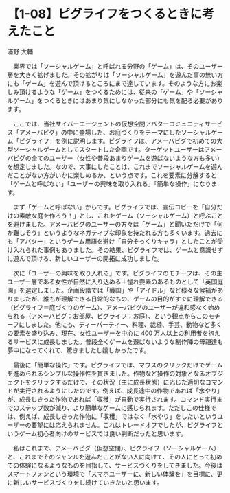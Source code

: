 # 【1-08】ピグライフをつくるときに考えたこと

<div class="author">浦野 大輔</div>

　業界では「ソーシャルゲーム」と呼ばれる分野の「ゲーム」は、そのユーザー層を大きく拡げました。その拡がりは「ソーシャルゲーム」を遊んだ事の無い方にも「ゲーム」を遊んで頂けるところにまで達しています。そのような方にお楽しみ頂けるような「ゲーム」をつくるためには、従来の「ゲーム」や「ソーシャルゲーム」をつくるときにはあまり気にしなかった部分にも気を配る必要があります。

　ここでは、当社サイバーエージェントの仮想空間アバターコミュニティサービス「アメーバピグ」の中に登場した、お庭づくりをテーマにしたソーシャルゲーム「ピグライフ」を例に説明します。ピグライフは、アメーバピグで初めての大型ソーシャルゲームとしてスタートした企画です。ターゲットユーザーはアメーバピグの全てのユーザー（女性や普段あまりゲームを遊ばないような方も多い）を想定しました。なので、大事にしたことは、これまでソーシャルゲームを遊んだことがない方がいかに楽しめるか、という点です。これを要素に分解すると「ゲームと呼ばない」「ユーザーの興味を取り入れる」「簡単な操作」になります。

　まず「ゲームと呼ばない」からです。ピグライフでは、宣伝コピーを「自分だけの素敵な庭を作ろう！」とし、これをゲーム（ソーシャルゲーム）と呼ぶことを避けました。アメーバピグのユーザーの方々は「ゲーム」と聞いただけで「何か難しそう」というようなネガティブな印象を持たれる方も多くいます。過去にも「アバター」というゲーム用語を避け「自分そっくりキャラ」としたことが受け入れられた事例もありました。その結果、ピグライフでは、ゲームと意識せずに遊んで頂ける、新しいユーザーの開拓に成功しました。

　次に「ユーザーの興味を取り入れる」です。ピグライフのモチーフは、その主ユーザー層である女性が自然に入り込める＋憧れ要素のあるものとして「英国庭園」を選定しました。企画段階では「戦国」や「アイドル」など様々な候補がありましたが、誰もが理解できる日常的なもの、ゲームの目的がすぐに理解できる（ピグライフ＝庭づくりのゲーム）、アメーバピグのユーザーが違和感なく始められる（アメーバピグ：お部屋、ピグライフ：お庭）、という観点からこのモチーフにしました。他にも、ティーパーティー、料理、裁縫、手芸、動物など多くの要素を盛り込み、現在、女性ユーザーを中心に 400 万人以上の利用者を抱えるサービスに成長しました。普段全くゲームを遊ばないような制作陣の母親達も夢中になってくれて、驚きましたし嬉しかったです。

　最後に「簡単な操作」です。ピグライフでは、マウスのクリックだけでゲームを進められるシンプルな操作性を貫きました。作物など操作の対象となるオブジェクトをクリックするだけで、その状況（主に成長状態）に応じた適切なコマンドが実行されるようにしたのです。例えば、成長途中の作物であれば「水やり」が、成長しきった作物であれば「収穫」が自動で実行されます。コマンド実行までのステップ数が減り、より簡単なゲームに感じられます。ただしこの仕様では、例えば、成長しきった作物に「収穫」ではなく「水やり」をしたいというユーザーの要望には応えられません。これはトレードオフでしたが、ピグライフというゲーム初心者向けのサービスでは良い判断だったと思います。

　私はこれまで、アメーバピグ（仮想空間）、ピグライフ（ソーシャルゲーム）と、これまでそのジャンルを遊んだことがない人に向けて、その人にとって初めての体験になるようなものを目指して、サービスづくりをしてきました。今後はスマートフォンという環境で「スマホユーザーに、新しい体験を」を目標に、更に新しいサービスづくりをし続けていきたいと思います。

